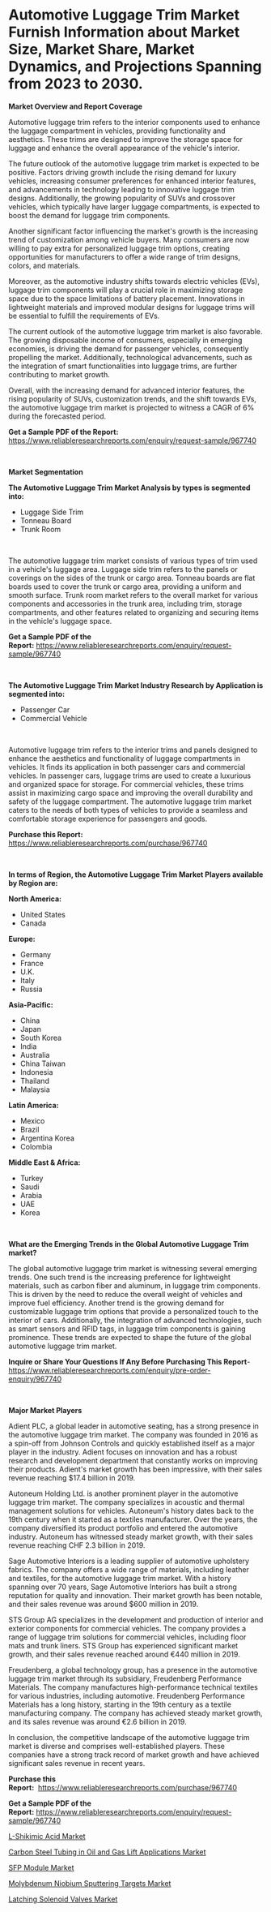 <p><h1>Automotive Luggage Trim Market Furnish Information about Market Size, Market Share, Market Dynamics, and Projections Spanning from 2023 to 2030.</h1></p><p><strong>Market Overview and Report Coverage</strong></p>
<p><p>Automotive luggage trim refers to the interior components used to enhance the luggage compartment in vehicles, providing functionality and aesthetics. These trims are designed to improve the storage space for luggage and enhance the overall appearance of the vehicle's interior.</p><p>The future outlook of the automotive luggage trim market is expected to be positive. Factors driving growth include the rising demand for luxury vehicles, increasing consumer preferences for enhanced interior features, and advancements in technology leading to innovative luggage trim designs. Additionally, the growing popularity of SUVs and crossover vehicles, which typically have larger luggage compartments, is expected to boost the demand for luggage trim components.</p><p>Another significant factor influencing the market's growth is the increasing trend of customization among vehicle buyers. Many consumers are now willing to pay extra for personalized luggage trim options, creating opportunities for manufacturers to offer a wide range of trim designs, colors, and materials.</p><p>Moreover, as the automotive industry shifts towards electric vehicles (EVs), luggage trim components will play a crucial role in maximizing storage space due to the space limitations of battery placement. Innovations in lightweight materials and improved modular designs for luggage trims will be essential to fulfill the requirements of EVs.</p><p>The current outlook of the automotive luggage trim market is also favorable. The growing disposable income of consumers, especially in emerging economies, is driving the demand for passenger vehicles, consequently propelling the market. Additionally, technological advancements, such as the integration of smart functionalities into luggage trims, are further contributing to market growth.</p><p>Overall, with the increasing demand for advanced interior features, the rising popularity of SUVs, customization trends, and the shift towards EVs, the automotive luggage trim market is projected to witness a CAGR of 6% during the forecasted period.</p></p>
<p><strong>Get a Sample PDF of the Report:</strong> <a href="https://www.reliableresearchreports.com/enquiry/request-sample/967740">https://www.reliableresearchreports.com/enquiry/request-sample/967740</a></p>
<p>&nbsp;</p>
<p><strong>Market Segmentation</strong></p>
<p><strong>The Automotive Luggage Trim Market Analysis by types is segmented into:</strong></p>
<p><ul><li>Luggage Side Trim</li><li>Tonneau Board</li><li>Trunk Room</li></ul></p>
<p>&nbsp;</p>
<p><p>The automotive luggage trim market consists of various types of trim used in a vehicle's luggage area. Luggage side trim refers to the panels or coverings on the sides of the trunk or cargo area. Tonneau boards are flat boards used to cover the trunk or cargo area, providing a uniform and smooth surface. Trunk room market refers to the overall market for various components and accessories in the trunk area, including trim, storage compartments, and other features related to organizing and securing items in the vehicle's luggage space.</p></p>
<p><strong>Get a Sample PDF of the Report:</strong>&nbsp;<a href="https://www.reliableresearchreports.com/enquiry/request-sample/967740">https://www.reliableresearchreports.com/enquiry/request-sample/967740</a></p>
<p>&nbsp;</p>
<p><strong>The Automotive Luggage Trim Market Industry Research by Application is segmented into:</strong></p>
<p><ul><li>Passenger Car</li><li>Commercial Vehicle</li></ul></p>
<p>&nbsp;</p>
<p><p>Automotive luggage trim refers to the interior trims and panels designed to enhance the aesthetics and functionality of luggage compartments in vehicles. It finds its application in both passenger cars and commercial vehicles. In passenger cars, luggage trims are used to create a luxurious and organized space for storage. For commercial vehicles, these trims assist in maximizing cargo space and improving the overall durability and safety of the luggage compartment. The automotive luggage trim market caters to the needs of both types of vehicles to provide a seamless and comfortable storage experience for passengers and goods.</p></p>
<p><strong>Purchase this Report:</strong>&nbsp; <a href="https://www.reliableresearchreports.com/purchase/967740">https://www.reliableresearchreports.com/purchase/967740</a></p>
<p>&nbsp;</p>
<p><strong>In terms of Region, the Automotive Luggage Trim Market Players available by Region are:</strong></p>
<p>
    <p> <strong> North America: </strong>
        <ul>
            <li>United States</li>
            <li>Canada</li>
        </ul>
        </p> 
    <p> <strong> Europe: </strong>
        <ul>
            <li>Germany</li>
            <li>France</li>
            <li>U.K.</li>
            <li>Italy</li>
            <li>Russia</li>
        </ul>
        </p> 
    <p> <strong> Asia-Pacific: </strong>
        <ul>
            <li>China</li>
            <li>Japan</li>
            <li>South Korea</li>
            <li>India</li>
            <li>Australia</li>
            <li>China Taiwan</li>
            <li>Indonesia</li>
            <li>Thailand</li>
            <li>Malaysia</li>
        </ul>
        </p> 
    <p> <strong> Latin America: </strong>
        <ul>
            <li>Mexico</li>
            <li>Brazil</li>
            <li>Argentina Korea</li>
            <li>Colombia</li>
        </ul>
        </p> 
    <p> <strong> Middle East & Africa: </strong>
        <ul>
            <li>Turkey</li>
            <li>Saudi</li>
            <li>Arabia</li>
            <li>UAE</li>
            <li>Korea</li>
        </ul>
    </p>
    </p>
<p>&nbsp;</p>
<p><strong>What are the Emerging Trends in the Global Automotive Luggage Trim market?</strong></p>
<p><p>The global automotive luggage trim market is witnessing several emerging trends. One such trend is the increasing preference for lightweight materials, such as carbon fiber and aluminum, in luggage trim components. This is driven by the need to reduce the overall weight of vehicles and improve fuel efficiency. Another trend is the growing demand for customizable luggage trim options that provide a personalized touch to the interior of cars. Additionally, the integration of advanced technologies, such as smart sensors and RFID tags, in luggage trim components is gaining prominence. These trends are expected to shape the future of the global automotive luggage trim market.</p></p>
<p><strong>Inquire or Share Your Questions If Any Before Purchasing This Report</strong>- <a href="https://www.reliableresearchreports.com/enquiry/pre-order-enquiry/967740">https://www.reliableresearchreports.com/enquiry/pre-order-enquiry/967740</a></p>
<p>&nbsp;</p>
<p><strong>Major Market Players</strong></p>
<p><p>Adient PLC, a global leader in automotive seating, has a strong presence in the automotive luggage trim market. The company was founded in 2016 as a spin-off from Johnson Controls and quickly established itself as a major player in the industry. Adient focuses on innovation and has a robust research and development department that constantly works on improving their products. Adient's market growth has been impressive, with their sales revenue reaching $17.4 billion in 2019.</p><p>Autoneum Holding Ltd. is another prominent player in the automotive luggage trim market. The company specializes in acoustic and thermal management solutions for vehicles. Autoneum's history dates back to the 19th century when it started as a textiles manufacturer. Over the years, the company diversified its product portfolio and entered the automotive industry. Autoneum has witnessed steady market growth, with their sales revenue reaching CHF 2.3 billion in 2019.</p><p>Sage Automotive Interiors is a leading supplier of automotive upholstery fabrics. The company offers a wide range of materials, including leather and textiles, for the automotive luggage trim market. With a history spanning over 70 years, Sage Automotive Interiors has built a strong reputation for quality and innovation. Their market growth has been notable, and their sales revenue was around $600 million in 2019.</p><p>STS Group AG specializes in the development and production of interior and exterior components for commercial vehicles. The company provides a range of luggage trim solutions for commercial vehicles, including floor mats and trunk liners. STS Group has experienced significant market growth, and their sales revenue reached around €440 million in 2019.</p><p>Freudenberg, a global technology group, has a presence in the automotive luggage trim market through its subsidiary, Freudenberg Performance Materials. The company manufactures high-performance technical textiles for various industries, including automotive. Freudenberg Performance Materials has a long history, starting in the 19th century as a textile manufacturing company. The company has achieved steady market growth, and its sales revenue was around €2.6 billion in 2019.</p><p>In conclusion, the competitive landscape of the automotive luggage trim market is diverse and comprises well-established players. These companies have a strong track record of market growth and have achieved significant sales revenue in recent years.</p></p>
<p><strong>Purchase this Report:</strong>&nbsp;&nbsp;<a href="https://www.reliableresearchreports.com/purchase/967740">https://www.reliableresearchreports.com/purchase/967740</a></p>
<p></p>
<p><strong>Get a Sample PDF of the Report:</strong>&nbsp;<a href="https://www.reliableresearchreports.com/enquiry/request-sample/967740">https://www.reliableresearchreports.com/enquiry/request-sample/967740</a></p>
<p><p><a href="https://medium.com/@sanju991215/l-shikimic-acid-market-insight-market-trends-growth-forecasted-from-2023-to-2030-2b6525a72446">L-Shikimic Acid Market</a></p><p><a href="https://github.com/rexevange/Market-Research-Report-List-1/blob/main/carbon-steel-tubing-in-oil-and-gas-lift-applications-market.md">Carbon Steel Tubing in Oil and Gas Lift Applications Market</a></p><p><a href="https://www.linkedin.com/pulse/sfp-module-market-challenges-opportunities-growth-drivers-ueeee/">SFP Module Market</a></p><p><a href="https://medium.com/@santo151299/molybdenum-niobium-sputtering-targets-market-share-evolution-and-market-growth-trends-2023-2030-4ddf45e5a4b4">Molybdenum Niobium Sputtering Targets Market</a></p><p><a href="https://www.linkedin.com/pulse/latching-solenoid-valves-market-insights-players-forecast-h8lze/">Latching Solenoid Valves Market</a></p></p>